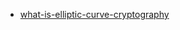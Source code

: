- [what-is-elliptic-curve-cryptography](https://www.keepersecurity.com/blog/zh-hans/2023/06/07/what-is-elliptic-curve-cryptography/)